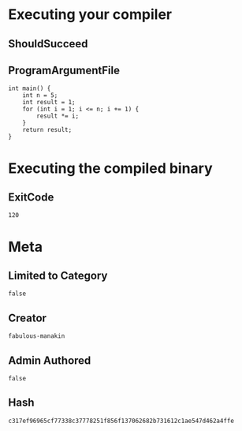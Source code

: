 # Executing your compiler

## ShouldSucceed

## ProgramArgumentFile

```
int main() {
    int n = 5;
    int result = 1;
    for (int i = 1; i <= n; i += 1) {
        result *= i;
    }
    return result;
}

```

# Executing the compiled binary

## ExitCode

```
120
```

# Meta

## Limited to Category

```
false
```

## Creator

```
fabulous-manakin
```

## Admin Authored

```
false
```

## Hash

```
c317ef96965cf77338c37778251f856f137062682b731612c1ae547d462a4ffe
```

